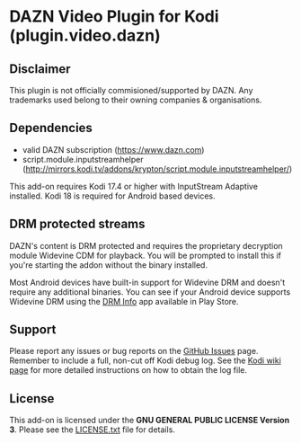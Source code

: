 # DAZN Video Plugin for Kodi (plugin.video.dazn)
 
## Disclaimer
This plugin is not officially commisioned/supported by DAZN.
Any trademarks used belong to their owning companies & organisations.

## Dependencies
 * valid DAZN subscription (https://www.dazn.com)
 * script.module.inputstreamhelper (http://mirrors.kodi.tv/addons/krypton/script.module.inputstreamhelper/)

This add-on requires Kodi 17.4 or higher with InputStream Adaptive installed. Kodi 18 is required for Android based devices.

## DRM protected streams
DAZN's content is DRM protected and requires the proprietary decryption module Widevine CDM for playback. You will be prompted to install this if you're starting the addon without the binary installed.
 
Most Android devices have built-in support for Widevine DRM and doesn't require any additional binaries. You can see if your Android device supports Widevine DRM using the [DRM Info](https://play.google.com/store/apps/details?id=com.androidfung.drminfo) app available in Play Store.

## Support
Please report any issues or bug reports on the [GitHub Issues](https://github.com/JinRonin/plugin.video.dazn/issues) page. Remember to include a full, non-cut off Kodi debug log. See the [Kodi wiki page](http://kodi.wiki/view/Log_file/Advanced) for more detailed instructions on how to obtain the log file.

## License
This add-on is licensed under the **GNU GENERAL PUBLIC LICENSE Version 3**. Please see the [LICENSE.txt](LICENSE.txt) file for details.

